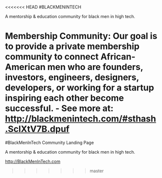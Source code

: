 <<<<<<< HEAD
#BLACKMENINTECH

A mentorship & education community for black men in high tech.

Membership Community: Our goal is to provide a private membership community to connect African-American men who are founders, investors, engineers, designers, developers, or working for a startup inspiring each other become successful. - See more at: http://blackmenintech.com/#sthash.SclXtV7B.dpuf
=======
#BlackMenInTech Community Landing Page

A mentorship & education community for black men in high tech.

http://BlackMenInTech.com
>>>>>>> master
